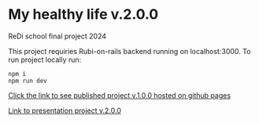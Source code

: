 # My healthy life v.2.0.0

ReDi school final project 2024

This project requiries Rubi-on-rails backend running on localhost:3000.
To run project locally run:

```
npm i
npm run dev
```

[Click the link to see published project v.1.0.0 hosted on github pages](https://github.com/OlenaBilenko/Redi-final-project-2024)

[Link to presentation project v.2.0.0](https://docs.google.com/presentation/d/13sHWruHer3DC6ZafwaeEkgdILFBMIm9QHYy_2oguMlo/edit?usp=sharing)
